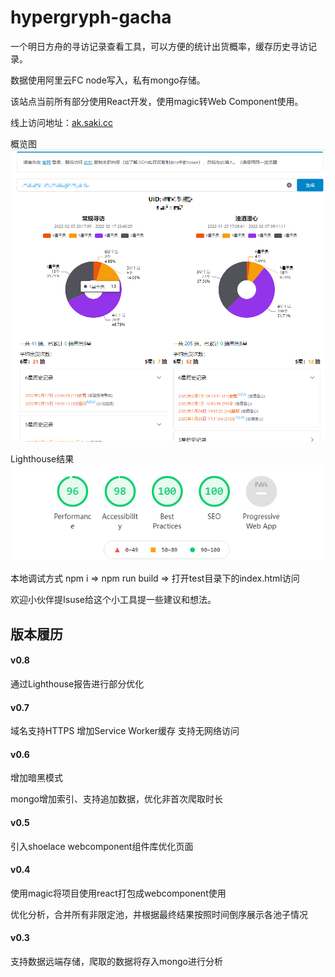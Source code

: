 # hypergryph-gacha
一个明日方舟的寻访记录查看工具，可以方便的统计出货概率，缓存历史寻访记录。

数据使用阿里云FC node写入，私有mongo存储。

该站点当前所有部分使用React开发，使用magic转Web Component使用。

线上访问地址：[ak.saki.cc](ak.saki.cc)

概览图
![概览图](https://github.com/lie5860/hypergryph-gacha/blob/main/image/overview.png?raw=true)

Lighthouse结果
![Lighthouse结果](https://github.com/lie5860/hypergryph-gacha/blob/main/image/lighthouse.png?raw=true)

本地调试方式 npm i => npm run build => 打开test目录下的index.html访问

欢迎小伙伴提Isuse给这个小工具提一些建议和想法。

## 版本履历

#### v0.8
通过Lighthouse报告进行部分优化

#### v0.7
域名支持HTTPS 增加Service Worker缓存 支持无网络访问

#### v0.6
增加暗黑模式

mongo增加索引、支持追加数据，优化非首次爬取时长

#### v0.5
引入shoelace webcomponent组件库优化页面

#### v0.4
使用magic将项目使用react打包成webcomponent使用

优化分析，合并所有非限定池，并根据最终结果按照时间倒序展示各池子情况

#### v0.3
支持数据远端存储，爬取的数据将存入mongo进行分析
